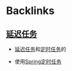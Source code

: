
# Backlinks
## [延迟任务](<延迟任务.md>)
- [延迟任务](<延迟任务.md>)和[定时任务](<定时任务.md>)的

- 使用[Spring](<Spring.md>)[定时任务](<定时任务.md>)

